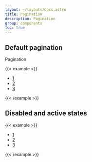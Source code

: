 ```yaml
---
layout: ~/layouts/docs.astro
title: Pagination
description: Pagination
group: components
toc: true
---
```


## Default pagination

Pagination

{{< example >}}
<nav aria-label="Pagination example">
    <ul class="pagination">
       <li class="item">
            <a href="#" class="link">1</a>
       </li>
       <li class="item">
            <a href="#" class="link">2</a>
       </li>
       <li class="item">
            <a href="#" class="link">3</a>
       </li>
    </ul>
</nav>
{{< /example >}}

## Disabled and active states

{{< example >}}
<nav aria-label="Page navigation example">
    <ul class="pagination">
       <li class="item">
            <a href="#" class="link">1</a>
       </li>
       <li class="item">
            <a href="#" class="link">2</a>
       </li>
       <li class="item">
            <a href="#" class="link">3</a>
       </li>
    </ul>
</nav>
{{< /example >}}
